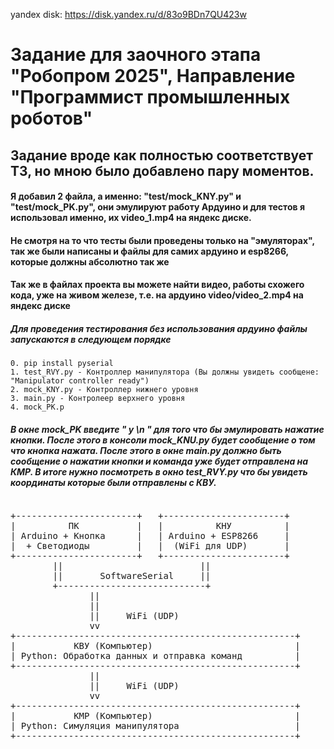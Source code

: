 yandex disk: 
https://disk.yandex.ru/d/83o9BDn7QU423w


# Задание для заочного этапа "Робопром 2025", Направление "Программист промышленных роботов"

## Задание вроде как полностью соответствует ТЗ, но мною было добавлено пару моментов. 
#### Я добавил 2 файла, а именно:  "test/mock_KNY.py" и "test/mock_PK.py", они эмулируют работу Ардуино и для тестов я использовал именно, их video_1.mp4 на яндекс диске.

#### Не смотря на то что тесты были проведены только на "эмуляторах", так же были написаны и файлы для самих ардуино и esp8266, которые должны абсолютно так же 
#### Так же в файлах проекта вы можете найти видео, работы схожего кода, уже на живом железе, т.е. на ардуино video/video_2.mp4 на яндекс диске

##### Для проведения тестирования без использования ардуино файлы запускаются в следующем порядке
	0. pip install pyserial
	1. test_RVY.py - Контроллер манипулятора (Вы должны увидеть сообщене: "Manipulator controller ready")
	2. mock_KNY.py - Контроллер нижнего уровня
	3. main.py - Контролеер верхнего уровня
	4. mock_PK.p
#####  В окне mock_PK введите " y \n " для того что бы эмулировать нажатие кнопки. После этого в консоли mock_KNU.py будет сообщение о том что кнопка нажата. После этого в окне main.py должно быть сообщение о нажатии кнопки и команда уже будет отправлена на КМР. В итоге нужно посмотреть в окно test_RVY.py что бы увидеть координаты которые были отправлены с КВУ.
<pre>
<pre>
+-----------------------+   +-----------------------+
|          ПК           |   |          КНУ          |
| Arduino + Кнопка      |   | Arduino + ESP8266     |
|  + Светодиоды         |   |  (WiFi для UDP)       |
+-----------------------+   +-----------------------+
        ||                          ||
        ||       SoftwareSerial     ||
        +----------------------------+
               ||
               ||
               ||     WiFi (UDP)     
               vv
+-----------------------------------------------------+
|           КВУ (Компьютер)                           |
| Python: Обработка данных и отправка команд          |
+-----------------------------------------------------+
               ||
               ||     WiFi (UDP)     
               vv
+-----------------------------------------------------+
|           КМР (Компьютер)                           |
| Python: Симуляция манипулятора                      |
+-----------------------------------------------------+
</pre>
